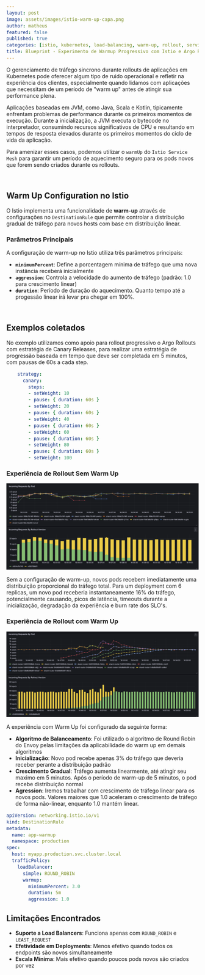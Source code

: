 ```yaml
---
layout: post
image: assets/images/istio-warm-up-capa.png
author: matheus
featured: false
published: true
categories: [istio, kubernetes, load-balancing, warm-up, rollout, service-mesh]
title: Blueprint - Experimento de Warmup Progressivo com Istio e Argo Rollouts
---
```


O gerenciamento de tráfego sincrono durante rollouts de aplicações em Kubernetes pode oferecer algum tipo de ruido operacional e refletir na experiência dos clientes, especialmente quando lidamos com aplicações que necessitam de um período de "warm up" antes de atingir sua performance plena. 

Aplicações baseadas em JVM, como Java, Scala e Kotlin, tipicamente enfrentam problemas de performance durante os primeiros momentos de execução. Durante a inicialização, a JVM executa o bytecode no interpretador, consumindo recursos significativos de CPU e resultando em tempos de resposta elevados durante os primeiros momentos do ciclo de vida da aplicação. 

Para amenizar esses casos, podemos utilizar o `warmUp` do `Istio Service Mesh` para garantir um período de aquecimento seguro para os pods novos que forem sendo criados durante os rollouts.

<br>

## Warm Up Configuration no Istio

O Istio implementa uma funcionalidade de **warm-up** através de configurações no `DestinationRule` que permite controlar a distribuição gradual de tráfego para novos hosts com base em distribuição linear. 

### Parâmetros Principais

A configuração de warm-up no Istio utiliza três parâmetros principais:

- **`minimumPercent`**: Define a porcentagem mínima de tráfego que uma nova instância receberá inicialmente 
- **`aggression`**: Controla a velocidade do aumento de tráfego (padrão: 1.0 para crescimento linear)
- **`duration`**: Período de duração do aquecimento. Quanto tempo até a progessão linear irá levar pra chegar em 100%. 

<br>


## Exemplos coletados

No exemplo utilizamos como apoio para rollout progressivo o Argo Rollouts com estratégia de Canary Releases, para realizar uma estratégia de progressão baseada em tempo que deve ser completada em 5 minutos, com pausas de 60s a cada step. 

```yml
    strategy:
      canary:
        steps:
        - setWeight: 10
        - pause: { duration: 60s }
        - setWeight: 20
        - pause: { duration: 60s }
        - setWeight: 40
        - pause: { duration: 60s }
        - setWeight: 60
        - pause: { duration: 60s }
        - setWeight: 80
        - pause: { duration: 60s }
        - setWeight: 100
```

### Experiência de Rollout Sem Warm Up

![no-warm-up](/assets/images/no-warm-up.png)

Sem a configuração de warm-up, novos pods recebem imediatamente uma distribuição proporcional do tráfego total. Para um deployment com 6 replicas, um novo pod receberia instantaneamente 16% do tráfego, potencialmente causando, picos de latência, timeouts durante a inicialização, degradação da experiência e burn rate dos SLO's. 


### Experiência de Rollout com Warm Up

![warm up](/assets/images/warm-up.png)

A experiência com Warm Up foi configurado da seguinte forma:

* **Algoritmo de Balanceamento**: Foi utilizado o algoritmo de Round Robin do Envoy pelas limitações da aplicabilidade do warm up em demais algoritmos
* **Inicialização**: Novo pod recebe apenas 3% do tráfego que deveria receber perante a distribuição padrão
* **Crescimento Gradual**: Tráfego aumenta linearmente, até atingir seu maximo em 5 minutos. Após o período de warm-up de 5 minutos, o pod recebe distribuição normal
* **Agression**: Iremos trabalhar com crescimento de tráfego linear para os novos pods. Valores maiores que 1.0 aceleram o crescimento de tráfego de forma não-linear, enquanto 1.0 mantém linear. 


```yaml
apiVersion: networking.istio.io/v1
kind: DestinationRule
metadata:
  name: app-warmup
  namespace: production
spec:
  host: myapp.production.svc.cluster.local
  trafficPolicy:
    loadBalancer:
      simple: ROUND_ROBIN
      warmup:
        minimumPercent: 3.0
        duration: 5m
        aggression: 1.0
```



## Limitações Encontrados

- **Suporte a Load Balancers**: Funciona apenas com `ROUND_ROBIN` e `LEAST_REQUEST`
- **Efetividade em Deployments**: Menos efetivo quando todos os endpoints são novos simultaneamente
- **Escala Mínima**: Mais efetivo quando poucos pods novos são criados por vez

